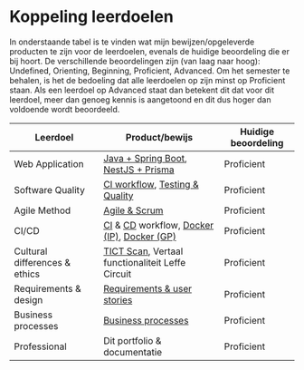# Koppeling leerdoelen

In onderstaande tabel is te vinden wat mijn bewijzen/opgeleverde producten te zijn voor de leerdoelen, evenals de huidige beoordeling die er bij hoort. De verschillende beoordelingen zijn (van laag naar hoog): Undefined, Orienting, Beginning, Proficient, Advanced. Om het semester te behalen, is het de bedoeling dat alle leerdoelen op zijn minst op Proficient staan. Als een leerdoel op Advanced staat dan betekent dit dat voor dit leerdoel, meer dan genoeg kennis is aangetoond en dit dus hoger dan voldoende wordt beoordeeld.

| Leerdoel                      | Product/bewijs                                                                                                           | Huidige beoordeling |
| ----------------------------- | ------------------------------------------------------------------------------------------------------------------------ | ------------------- |
| Web Application               | [Java + Spring Boot](ip/java-+-spring-boot.md), [NestJS + Prisma](broken-reference)                                      | Proficient          |
| Software Quality              | [CI workflow](ip/ci-workflow.md), [Testing & Quality](broken-reference)                                                  | Proficient          |
| Agile Method                  | [Agile & Scrum](gp/agile-and-scrum.md)                                                                                   | Proficient          |
| CI/CD                         | [CI](ip/ci-workflow.md) & [CD](ip/cd-workflow.md) workflow, [Docker (IP)](ip/docker.md), [Docker (GP)](broken-reference) | Proficient          |
| Cultural differences & ethics | [TICT Scan](gp/tict-scan.md), Vertaal functionaliteit Leffe Circuit                                                      | Proficient          |
| Requirements & design         | [Requirements & user stories](gp/requirements-and-user-stories.md)                                                       | Proficient          |
| Business processes            | [Business processes](gp/business-processen.md)                                                                           | Proficient          |
| Professional                  | Dit portfolio & documentatie                                                                                             | Proficient          |
